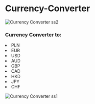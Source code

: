# Currency-Converter
![Currency Converter ss2](https://user-images.githubusercontent.com/41800726/61172773-c96d5900-a589-11e9-9ba7-b4690a43e3ea.png)

### Currency Converter to:
<li>
  PLN
</li>
<li>
  EUR
</li>
<li>
  USD
</li>
<li>
  AUD
</li>
<li>
  GBP
</li>
<li>
  CAD
</li>
<li>
  HKD
</li>
<li>
  JPY
</li>
<li>
  CHF
</li>

![Currency Converter ss1](https://user-images.githubusercontent.com/41800726/61172843-e8201f80-a58a-11e9-93a9-f75ec1611d98.png)
